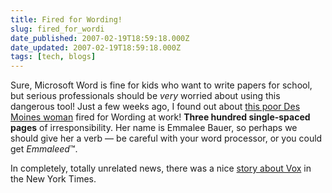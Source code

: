```yaml
---
title: Fired for Wording!
slug: fired_for_wordi
date_published: 2007-02-19T18:59:18.000Z
date_updated: 2007-02-19T18:59:18.000Z
tags: [tech, blogs]
---
```


Sure, Microsoft Word is fine for kids who want to write papers for school, but serious professionals should be *very* worried about using this dangerous tool! Just a few weeks ago, I found out about [this poor Des Moines woman](http://cbs4denver.com/watercooler/watercooler_story_020113911.html) fired for Wording at work!
**Three hundred single-spaced pages** of irresponsibility. Her name is Emmalee Bauer, so perhaps we should give her a verb — be careful with your word processor, or you could get *Emmaleed*™.

In completely, totally unrelated news, there was a nice [story about Vox](http://www.sixapart.com/about/news/2007/02/even_the_new_yo.html) in the New York Times.

